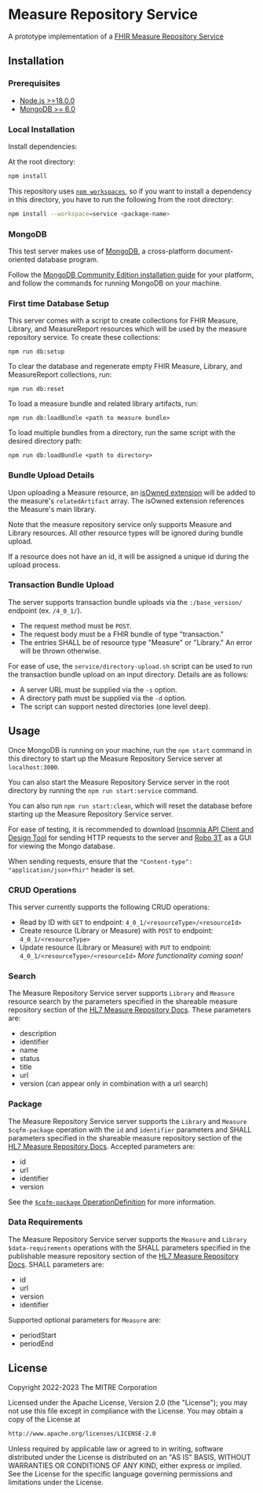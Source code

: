 # Measure Repository Service

A prototype implementation of a [FHIR Measure Repository Service](http://hl7.org/fhir/us/cqfmeasures/measure-repository-service.html)

## Installation

### Prerequisites

- [Node.js >=18.0.0](https://nodejs.org/en/)
- [MongoDB >= 6.0](https://www.mongodb.com)

### Local Installation

Install dependencies:

At the root directory:

```bash
npm install
```

This repository uses [`npm workspaces`](https://docs.npmjs.com/cli/v7/using-npm/workspaces), so if you want to install a dependency in this directory, you have to run the following from the root directory:

```bash
npm install --workspace=service <package-name>
```

### MongoDB

This test server makes use of [MongoDB](https://www.mongodb.com), a cross-platform document-oriented database program.

Follow the [MongoDB Community Edition installation guide](https://docs.mongodb.com/manual/installation/) for your platform, and follow the commands for running MongoDB on your machine.

### First time Database Setup

This server comes with a script to create collections for FHIR Measure, Library, and MeasureReport resources which will be used by the measure repository service.
To create these collections:

```
npm run db:setup
```

To clear the database and regenerate empty FHIR Measure, Library, and MeasureReport collections, run:

```
npm run db:reset
```

To load a measure bundle and related library artifacts, run:

```
npm run db:loadBundle <path to measure bundle>
```

To load multiple bundles from a directory, run the same script with the desired directory path:

```
npm run db:loadBundle <path to directory>
```

### Bundle Upload Details
Upon uploading a Measure resource, an [isOwned extension](https://build.fhir.org/ig/HL7/fhir-extensions/StructureDefinition-artifact-isOwned.html) will be added to the measure's `relatedArtifact` array. The isOwned extension references the Measure's main library.

Note that the measure repository service only supports Measure and Library resources. All other resource types will be ignored during bundle upload.

If a resource does not have an id, it will be assigned a unique id during the upload process.

### Transaction Bundle Upload
The server supports transaction bundle uploads via the `:/base_version/` endpoint (ex. `/4_0_1/`).

- The request method must be `POST`.
- The request body must be a FHIR bundle of type "transaction."
- The entries SHALL be of resource type "Measure" or "Library." An error will be thrown otherwise.

For ease of use, the `service/directory-upload.sh` script can be used to run the transaction bundle upload on an input directory. Details are as follows:

- A server URL must be supplied via the `-s` option.
- A directory path must be supplied via the `-d` option.
- The script can support nested directories (one level deep).

## Usage

Once MongoDB is running on your machine, run the `npm start` command in this directory to start up the Measure Repository Service server at `localhost:3000`.

You can also start the Measure Repository Service server in the root directory by running the `npm run start:service` command.

You can also run `npm run start:clean`, which will reset the database before starting up the Measure Repository Service server.

For ease of testing, it is recommended to download [Insomnia API Client and Design Tool](https://insomnia.rest) for sending HTTP requests to the server and [Robo 3T](https://robomongo.org) as a GUI for viewing the Mongo database.

When sending requests, ensure that the `"Content-type": "application/json+fhir"` header is set.

### CRUD Operations

This server currently supports the following CRUD operations:

- Read by ID with `GET` to endpoint: `4_0_1/<resourceType>/<resourceId>`
- Create resource (Library or Measure) with `POST` to endpoint: `4_0_1/<resourceType>`
- Update resource (Library or Measure) with `PUT` to endpoint: `4_0_1/<resourceType>/<resourceId>`
  _More functionality coming soon!_

### Search

The Measure Repository Service server supports `Library` and `Measure` resource search by the parameters specified in the shareable measure repository section of the [HL7 Measure Repository Docs](http://hl7.org/fhir/us/cqfmeasures/measure-repository-service.html#shareable-measure-repository). These parameters are:

- description
- identifier
- name
- status
- title
- url
- version (can appear only in combination with a url search)

### Package

The Measure Repository Service server supports the `Library` and `Measure` `$cqfm-package` operation with the `id` and `identifier` parameters and SHALL parameters specified in the shareable measure repository section of the [HL7 Measure Repository Docs](http://hl7.org/fhir/us/cqfmeasures/measure-repository-service.html#publishable-measure-repository). Accepted parameters are:

- id
- url
- identifier
- version

See the [`$cqfm-package` OperationDefinition](http://hl7.org/fhir/us/cqfmeasures/STU4/OperationDefinition-cqfm-package.html) for more information.

### Data Requirements

The Measure Repository Service server supports the `Measure` and `Library` `$data-requirements` operations with the SHALL parameters specified in the publishable measure repository section of the [HL7 Measure Repository Docs](http://hl7.org/fhir/us/cqfmeasures/measure-repository-service.html#publishable-measure-repository). SHALL parameters are:

- id
- url
- version
- identifier

Supported optional parameters for `Measure` are:

- periodStart
- periodEnd

## License

Copyright 2022-2023 The MITRE Corporation

Licensed under the Apache License, Version 2.0 (the "License"); you may not use this file except in compliance with the License. You may obtain a copy of the License at

```bash
http://www.apache.org/licenses/LICENSE-2.0
```

Unless required by applicable law or agreed to in writing, software distributed under the License is distributed on an "AS IS" BASIS, WITHOUT WARRANTIES OR CONDITIONS OF ANY KIND, either express or implied. See the License for the specific language governing permissions and limitations under the License.

